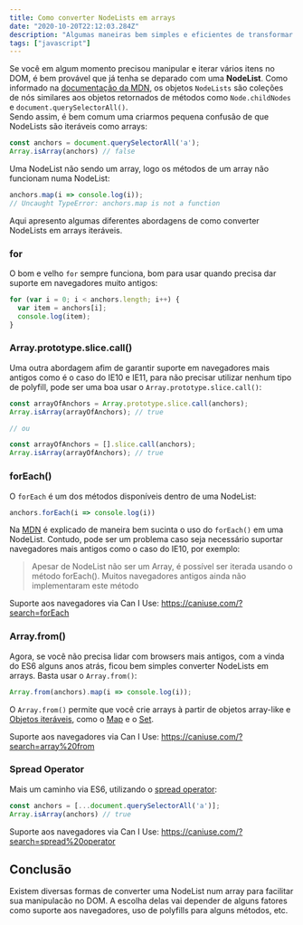 ```yaml
---
title: Como converter NodeLists em arrays
date: "2020-10-20T22:12:03.284Z"
description: "Algumas maneiras bem simples e eficientes de transformar NodeLists em arrays afim de facilitar a manipulação no DOM."
tags: ["javascript"]
---
```


Se você em algum momento precisou manipular e iterar vários itens no DOM, é bem provável que já tenha se deparado com uma <b>NodeList</b>.
Como informado na [documentação da MDN](https://developer.mozilla.org/pt-BR/docs/Web/API/NodeList), os objetos `NodeLists` são coleções de nós similares aos objetos retornados de métodos como `Node.childNodes` e `document.querySelectorAll()`. <br />
Sendo assim, é bem comum uma criarmos pequena confusão de que NodeLists são iteráveis como arrays:

```javascript
const anchors = document.querySelectorAll('a');
Array.isArray(anchors) // false
```

Uma NodeList não sendo um array, logo os métodos de um array não funcionam numa NodeList:

```javascript
anchors.map(i => console.log(i));
// Uncaught TypeError: anchors.map is not a function
```
Aqui apresento algumas diferentes abordagens de como converter NodeLists em arrays iteráveis.

### for

O bom e velho `for` sempre funciona, bom para usar quando precisa dar suporte em navegadores muito antigos:

```javascript
for (var i = 0; i < anchors.length; i++) {
  var item = anchors[i];
  console.log(item);
}
```

### Array.prototype.slice.call()

Uma outra abordagem afim de garantir suporte em navegadores mais antigos como é o caso do IE10 e IE11, para não precisar utilizar nenhum tipo de polyfill, pode ser uma boa usar o `Array.prototype.slice.call()`:

```javascript
const arrayOfAnchors = Array.prototype.slice.call(anchors);
Array.isArray(arrayOfAnchors); // true

// ou

const arrayOfAnchors = [].slice.call(anchors);
Array.isArray(arrayOfAnchors); // true
```

### forEach()

O `forEach` é um dos métodos disponíveis dentro de uma NodeList:

```javascript
anchors.forEach(i => console.log(i))
```

Na [MDN](https://developer.mozilla.org/pt-BR/docs/Web/API/NodeList) é explicado de maneira bem sucinta o uso do `forEach()` em uma NodeList. Contudo, pode ser um problema caso seja necessário suportar navegadores mais antigos como o caso do IE10, por exemplo:

> Apesar de NodeList não ser um Array, é possível ser iterada usando o método forEach(). Muitos navegadores antigos ainda não implementaram este método

Suporte aos navegadores via Can I Use: https://caniuse.com/?search=forEach

### Array.from()

Agora, se você não precisa lidar com browsers mais antigos, com a vinda do ES6 alguns anos atrás, ficou bem simples converter NodeLists em arrays. Basta usar o `Array.from()`:

```javascript
Array.from(anchors).map(i => console.log(i));
```
O `Array.from()` permite que você crie arrays à partir de objetos array-like e [Objetos iteráveis](https://developer.mozilla.org/en-US/docs/Web/JavaScript/Reference/Iteration_protocols), como o [Map](https://developer.mozilla.org/pt-BR/docs/Web/JavaScript/Reference/Global_Objects/Map) e o [Set](https://developer.mozilla.org/pt-BR/docs/Web/JavaScript/Reference/Global_Objects/Set).

Suporte aos navegadores via Can I Use: https://caniuse.com/?search=array%20from

### Spread Operator

Mais um caminho via ES6, utilizando o [spread operator](https://developer.mozilla.org/pt-BR/docs/Web/JavaScript/Reference/Operators/Spread_operator):

```javascript
const anchors = [...document.querySelectorAll('a')];
Array.isArray(anchors) // true
```

Suporte aos navegadores via Can I Use: https://caniuse.com/?search=spread%20operator

## Conclusão

Existem diversas formas de converter uma NodeList num array para facilitar sua manipulacão no DOM. A escolha delas vai depender de alguns fatores como suporte aos navegadores, uso de polyfills para alguns métodos, etc.

